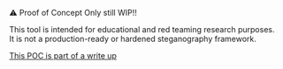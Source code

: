 ﻿
⚠️ Proof of Concept Only still WIP!!

This tool is intended for educational and red teaming research purposes.  
It is not a production-ready or hardened steganography framework.

[This POC is part of a write up](https://yuriibe.github.io/writeup-vault/experimental/from-pixels-to-payload/)
